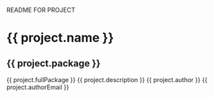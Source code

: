 README FOR PROJECT

# {{ project.name }}
## {{ project.package }}
{{ project.fullPackage }}
{{ project.description }}
{{ project.author }}
{{ project.authorEmail }}